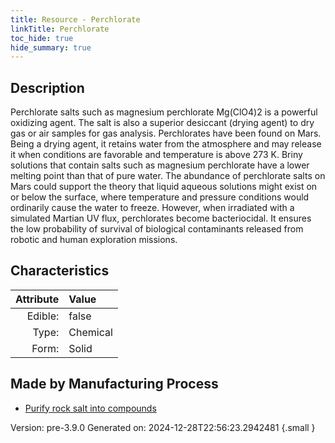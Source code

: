 ```yaml
---
title: Resource - Perchlorate
linkTitle: Perchlorate
toc_hide: true
hide_summary: true
---
```


## Description
 &#10;&#9;&#9;Perchlorate salts such as magnesium perchlorate Mg(ClO4)2 is a powerful &#10;&#9;&#9;oxidizing agent. &#10;&#9;&#9;&#10;&#9;&#9;The salt is also a superior desiccant (drying agent)  &#10;&#9;&#9;to dry gas or air samples for gas analysis.  &#10;&#9;&#9;&#10;&#9;&#9;Perchlorates have been found on Mars. Being a drying agent, it retains &#10;&#9;&#9;water from the atmosphere and may release it when conditions are &#10;&#9;&#9;favorable and temperature is above 273 K. &#10;&#9;&#9;&#10;&#9;&#9;Briny solutions that contain salts such as magnesium perchlorate &#10;&#9;&#9;have a lower melting point than that of pure water. &#10;&#9;&#9;&#10;&#9;&#9;The abundance of perchlorate salts on Mars could support the theory &#10;&#9;&#9;that liquid aqueous solutions might exist on or below the surface, &#10;&#9;&#9;where temperature and pressure conditions would ordinarily cause&#10;&#9;&#9;the water to freeze.&#10;&#9;&#9;&#10;&#9;&#9;However, when irradiated with a simulated Martian UV flux, &#10;&#9;&#9;perchlorates become bacteriocidal. It ensures the low probability of &#10;&#9;&#9;survival of biological contaminants released from robotic &#10;&#9;&#9;and human exploration missions.&#10;&#9;&#9;

## Characteristics

| Attribute      | Value |
|--------:|:------|
|Edible:|false|
|Type:|Chemical|
|Form:|Solid|
 
## Made by Manufacturing Process

- [Purify rock salt into compounds](/docs/definitions/process/purify-rock-salt-into-compounds)



    

Version: pre-3.9.0 Generated on: 2024-12-28T22:56:23.2942481
{.small }
